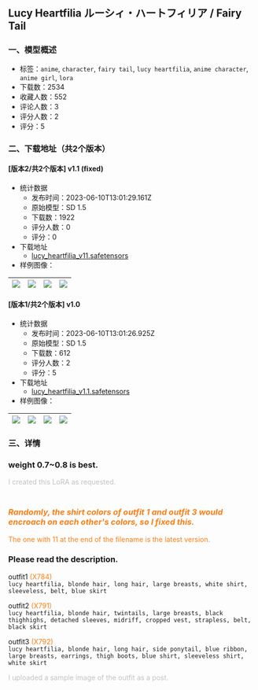 ## Lucy Heartfilia ルーシィ・ハートフィリア / Fairy Tail
### 一、模型概述

- 标签：`anime`, `character`, `fairy tail`, `lucy heartfilia`, `anime character`, `anime girl`, `lora`
- 下载数：2534
- 收藏人数：552
- 评论人数：3
- 评分人数：2
- 评分：5

### 二、下载地址（共2个版本）

#### [版本2/共2个版本] v1.1 (fixed)

- 统计数据
  - 发布时间：2023-06-10T13:01:29.161Z
  - 原始模型：SD 1.5
  - 下载数：1922
  - 评分人数：0
  - 评分：0
- 下载地址
  - [lucy_heartfilia_v11.safetensors](https://civitai.com/api/download/models/93049)
- 样例图像：

| <img src="https://image.civitai.com/xG1nkqKTMzGDvpLrqFT7WA/543cb220-d6a7-40f1-9a1b-daa13cfa1c1c/width=450/1096371.jpeg" /> | <img src="https://image.civitai.com/xG1nkqKTMzGDvpLrqFT7WA/7b06505b-de62-4f27-9bfa-c6b8d41b9553/width=450/1096378.jpeg" /> | <img src="https://image.civitai.com/xG1nkqKTMzGDvpLrqFT7WA/ffeea936-bdba-4a2c-aeeb-11113a4a522c/width=450/1096379.jpeg" /> | <img src="https://image.civitai.com/xG1nkqKTMzGDvpLrqFT7WA/6edea5ec-d776-459a-938b-55c06828c5af/width=450/1096369.jpeg" /> |
| ---- | ---- | ---- | ---- |

#### [版本1/共2个版本] v1.0

- 统计数据
  - 发布时间：2023-06-10T13:01:26.925Z
  - 原始模型：SD 1.5
  - 下载数：612
  - 评分人数：2
  - 评分：5
- 下载地址
  - [lucy_heartfilia_v1.1.safetensors](https://civitai.com/api/download/models/92859)
- 样例图像：

| <img src="https://image.civitai.com/xG1nkqKTMzGDvpLrqFT7WA/f9dd1be8-d237-4344-9f38-7d19835f6198/width=450/1092617.jpeg" /> | <img src="https://image.civitai.com/xG1nkqKTMzGDvpLrqFT7WA/955f1210-dbc3-46ce-8b6f-940e832c4800/width=450/1092624.jpeg" /> | <img src="https://image.civitai.com/xG1nkqKTMzGDvpLrqFT7WA/57aa7308-8b97-4cc5-918f-79e1d6bd1cfa/width=450/1092622.jpeg" /> | <img src="https://image.civitai.com/xG1nkqKTMzGDvpLrqFT7WA/79713c10-fe84-4899-86e5-cf44818e0f4e/width=450/1092620.jpeg" /> |
| ---- | ---- | ---- | ---- |


### 三、详情
<h3 id="heading-42"><strong>weight 0.7~0.8 is best.</strong></h3><p><span style="color:rgb(193, 194, 197)">I created this LoRA as requested.</span></p><h3 id="heading-6"><span style="color:rgb(253, 126, 20)"><br /></span><strong><em><span style="color:rgb(253, 126, 20)">Randomly, the shirt colors of outfit 1 and outfit 3 would encroach on each other's colors, so I fixed this.</span></em></strong></h3><p><span style="color:rgb(253, 126, 20)">The one with 11 at the end of the filename is the latest version.</span><br /></p><h3 id="please-read-the-description">Please read the description.</h3><p></p><p>outfit1 <span style="color:rgb(253, 126, 20)">(X784)</span><br /><code>lucy heartfilia, blonde hair, long hair, large breasts, white shirt, sleeveless, belt, blue skirt</code></p><p></p><p>outfit2 <span style="color:rgb(253, 126, 20)">(X791)</span><br /><code>lucy heartfilia, blonde hair, twintails, large breasts, black thighhighs, detached sleeves, midriff, cropped vest, strapless, belt, black skirt</code></p><p></p><p>outfit3 <span style="color:rgb(253, 126, 20)">(X792)</span><br /><code>lucy heartfilia, blonde hair, long hair, side ponytail, blue ribbon, large breasts, earrings, thigh boots, blue shirt, sleeveless shirt, white skirt</code></p><p></p><p><span style="color:rgb(193, 194, 197)">I uploaded a sample image of the outfit as a post.</span></p>